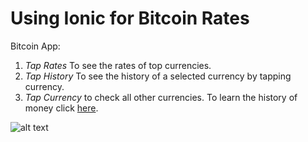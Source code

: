 <!DOCTYPE html>
<html>
    <body>
<h1> Using Ionic for Bitcoin Rates </h1>

Bitcoin App:<div class="0">
1) <i>Tap Rates</i> To see the rates of top currencies.
2) <i>Tap History</i> To see the history of a selected currency by tapping currency.
3) <i>Tap Currency</i> to check all other currencies.
To learn the history of money click <a href="https://en.wikipedia.org/wiki/Money">here</a>.

<img src="https://bitcoin.org/img/icons/opengraph.png" alt="alt text" title="Bitcoin" />
</body>
</html>

